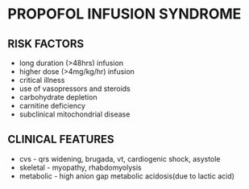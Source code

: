 # PROPOFOL INFUSION SYNDROME

## RISK FACTORS 

- long duration (>48hrs) infusion
- higher dose (>4mg/kg/hr) infusion
- critical illness
- use of vasopressors and steroids
- carbohydrate depletion
- carnitine deficiency 
- subclinical mitochondrial disease

## CLINICAL FEATURES

- cvs - qrs widening, brugada, vt, cardiogenic shock, asystole
- skeletal - myopathy, rhabdomyolysis
- metabolic - high anion gap metabolic acidosis(due to lactic acid)
